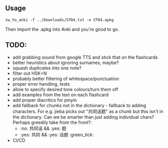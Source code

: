## Usage
```console
zw_to_anki -f ../Downloads/ST04.txt -o ST04.apkg
```
Then import the .apkg into Anki and you're good to go.

## TODO:
 - add grabbing sound from google TTS and stick that on the flashcards
 - better heuristics about ignoring surnames, maybe?
 - squash duplicates into one note?
 - filter out HSK<N
 - probably better filtering of whitespace/punctuation
 - proper error handling, tests
 - allow to specify desired tone colours/turn them off
 - add examples from the text on each flashcard
 - add proper diacritics for pinyin
 - add fallback for chunks not in the dictionary - fallback to adding characters. For e.g. jieba picks out "共同话题" as a chunk but this isn't in the dictionary. Can we be smarter than just adding individual chars? Perhaps greedily take from the front?:
   - :no: 共同话 && :yes: 题
   - :yes: 共同 && :yes: 话题 :green_tick:
 - CI/CD